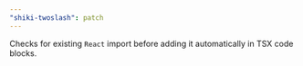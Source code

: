```yaml
---
"shiki-twoslash": patch
---
```


Checks for existing `React` import before adding it automatically in TSX code blocks.

